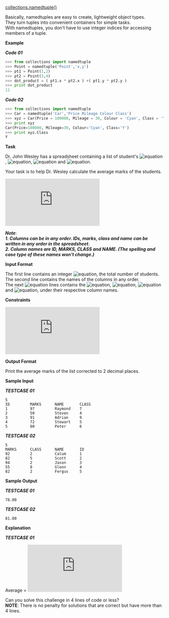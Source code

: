 [collections.namedtuple()](https://docs.python.org/2/library/collections.html#collections.namedtuple)

Basically, namedtuples are easy to create, lightweight object types. <br>
They turn tuples into convenient containers for simple tasks. <br>
With namedtuples, you don’t have to use integer indices for accessing members of a tuple.

__Example__

*__Code 01__*
```python
>>> from collections import namedtuple
>>> Point = namedtuple('Point','x,y')
>>> pt1 = Point(1,2)
>>> pt2 = Point(3,4)
>>> dot_product = ( pt1.x * pt2.x ) +( pt1.y * pt2.y )
>>> print dot_product
11
```
*__Code 02__*
```python
>>> from collections import namedtuple
>>> Car = namedtuple('Car','Price Mileage Colour Class')
>>> xyz = Car(Price = 100000, Mileage = 30, Colour = 'Cyan', Class = 'Y')
>>> print xyz
Car(Price=100000, Mileage=30, Colour='Cyan', Class='Y')
>>> print xyz.Class
Y
```
__Task__

Dr. John Wesley has a spreadsheet containing a list of student's ![equation](http://latex.codecogs.com/svg.latex?\inline&space;IDs), ![equation](http://latex.codecogs.com/svg.latex?\inline&space;marks), ![equation](http://latex.codecogs.com/svg.latex?\inline&space;class) and ![equation](http://latex.codecogs.com/svg.latex?\inline&space;name).

Your task is to help Dr. Wesley calculate the average marks of the students.

![equation](https://latex.codecogs.com/svg.latex?%5Cinline%20Average%20%3D%20%5Cfrac%7BSum%5C%20of%5C%20all%5C%20marks%7D%7BTotal%5C%20students%7D)

*__Note__*: <br>
*__1. Columns can be in any order. IDs, marks, class and name can be written in any order in the spreadsheet__*. <br>
*__2. Column names are ID, MARKS, CLASS and NAME. (The spelling and case type of these names won't change.)__*

__Input Format__

The first line contains an integer ![equation](http://latex.codecogs.com/svg.latex?\inline&space;N), the total number of students. <br>
The second line contains the names of the columns in any order. <br>
The next ![equation](http://latex.codecogs.com/svg.latex?\inline&space;N) lines contains the ![equation](http://latex.codecogs.com/svg.latex?\inline&space;marks), ![equation](http://latex.codecogs.com/svg.latex?\inline&space;IDs), ![equation](http://latex.codecogs.com/svg.latex?\inline&space;name) and ![equation](http://latex.codecogs.com/svg.latex?\inline&space;class), under their respective column names.

__Constraints__

![equation](https://latex.codecogs.com/svg.latex?%5Cinline%200%20%3C%20N%20%5Cleq%20100)

__Output Format__

Print the average marks of the list corrected to 2 decimal places.

__Sample Input__

*__TESTCASE 01__*
```commandline
5
ID         MARKS      NAME       CLASS     
1          97         Raymond    7         
2          50         Steven     4         
3          91         Adrian     9         
4          72         Stewart    5         
5          80         Peter      6 
```  
*__TESTCASE 02__*
```commandline
5
MARKS      CLASS      NAME       ID        
92         2          Calum      1         
82         5          Scott      2         
94         2          Jason      3         
55         8          Glenn      4         
82         2          Fergus     5
```
__Sample Output__

*__TESTCASE 01__*
```commandline
78.00
```
*__TESTCASE 02__*
```commandline
81.00
```
__Explanation__

*__TESTCASE 01__*

Average = ![equation](https://latex.codecogs.com/svg.latex?%5Cinline%20%2897%20&plus;%2050%20&plus;%2091%20&plus;%2072%20&plus;%2080%29/5)

Can you solve this challenge in 4 lines of code or less? <br>
__NOTE__: There is no penalty for solutions that are correct but have more than 4 lines.